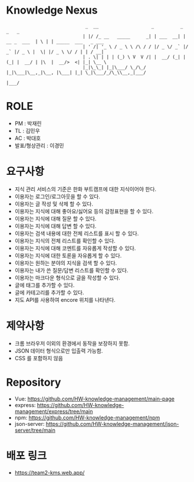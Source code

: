 # Knowledge Nexus
```
                              _  __                    _          _              _   _                     
                             | |/ /_ __   _____      _| | ___  __| | __ _  ___  | \ | | _____  ___   _ ___ 
                             | ' /| '_ \ / _ \ \ /\ / / |/ _ \/ _` |/ _` |/ _ \ |  \| |/ _ \ \/ / | | / __|
                             | . \| | | | (_) \ V  V /| |  __/ (_| | (_| |  __/ | |\  |  __/>  <| |_| \__ \
                             |_|\_\_| |_|\___/ \_/\_/ |_|\___|\__,_|\__, |\___| |_| \_|\___/_/\_\\__,_|___/
                                                                    |___/                                  
```

# ROLE

- PM : 박재린
- TL : 김민우
- AC : 박대호
- 발표/형상관리 : 이경민

# 요구사항

- 지식 관리 서비스의 기준은 한화 부트캠프에 대한 지식이어야 한다.
- 이용자는 로그인/로그아웃을 할 수 있다.
- 이용자는 글 작성 및 삭제 할 수 있다.
- 이용자는 지식에 대해 좋아요/싫어요 등의 감정표현을 할 수 있다.
- 이용자는 지식에 대해 질문 할 수 있다.
- 이용자는 지식에 대해 답변 할 수 있다.
- 이용자는 검색 내용에 대한 전체 리스트를 표시 할 수 있다.
- 이용자는 지식의 전체 리스트를 확인할 수 있다.
- 이용자는 지식에 대해 코멘트를 자유롭게 작성할 수 있다.
- 이용자는 지식에 대한 토론을 자유롭게 할 수 있다.
- 이용자는 원하는 분야의 지식을 검색 할 수 있다.
- 이용자는 내가 쓴 질문/답변 리스트를 확인할 수 있다.
- 이용자는 마크다운 형식으로 글을 작성할 수 있다.
- 글에 태그를 추가할 수 있다.
- 글에 카테고리를 추가할 수 있다.
- 지도 API를 사용하여 encore 위치를 나타낸다.

# 제약사항

- 크롬 브라우저 이외의 환경에서 동작을 보장하지 못함.
- JSON 데이터 형식으로만 입출력 가능함.
- CSS 를 포함하지 않음


# Repository
- Vue: https://github.com/HW-knowledge-management/main-page
- express: https://github.com/HW-knowledge-management/express/tree/main
- npm: https://github.com/HW-knowledge-management/npm
- json-server: https://github.com/HW-knowledge-management/json-server/tree/main

# 배포 링크
- https://team2-kms.web.app/
